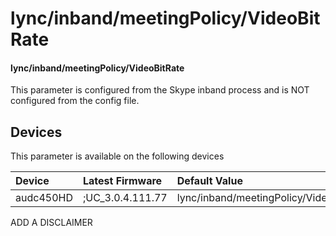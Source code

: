 ﻿---
description: lync/inband/meetingPolicy/VideoBitRate
search:
    keywords: ['lync','inband','meetingPolicy','VideoBitRate']
---

# lync/inband/meetingPolicy/VideoBitRate

#### lync/inband/meetingPolicy/VideoBitRate

This parameter is configured from the Skype inband process and is NOT configured from the config file.



## Devices
This parameter is available on the following devices

| Device | Latest Firmware | Default Value |
|:---|:---|:---|
| audc450HD | ;UC_3.0.4.111.77 | lync/inband/meetingPolicy/VideoBitRate=8000 

ADD A DISCLAIMER

